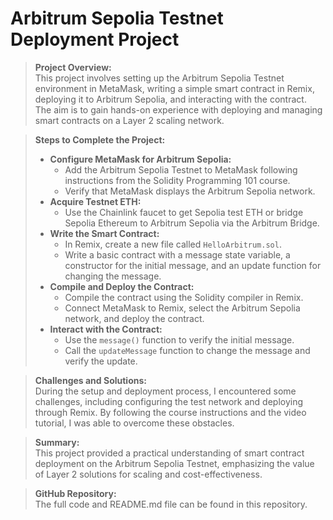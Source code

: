 # Arbitrum Sepolia Testnet Deployment Project

> **Project Overview:**  
> This project involves setting up the Arbitrum Sepolia Testnet environment in MetaMask, writing a simple smart contract in Remix, deploying it to Arbitrum Sepolia, and interacting with the contract.  
> The aim is to gain hands-on experience with deploying and managing smart contracts on a Layer 2 scaling network.

> **Steps to Complete the Project:**
> - **Configure MetaMask for Arbitrum Sepolia:**  
>   - Add the Arbitrum Sepolia Testnet to MetaMask following instructions from the Solidity Programming 101 course.
>   - Verify that MetaMask displays the Arbitrum Sepolia network.
> - **Acquire Testnet ETH:**  
>   - Use the Chainlink faucet to get Sepolia test ETH or bridge Sepolia Ethereum to Arbitrum Sepolia via the Arbitrum Bridge.
> - **Write the Smart Contract:**  
>   - In Remix, create a new file called `HelloArbitrum.sol`.
>   - Write a basic contract with a message state variable, a constructor for the initial message, and an update function for changing the message.
> - **Compile and Deploy the Contract:**  
>   - Compile the contract using the Solidity compiler in Remix.
>   - Connect MetaMask to Remix, select the Arbitrum Sepolia network, and deploy the contract.
> - **Interact with the Contract:**  
>   - Use the `message()` function to verify the initial message.
>   - Call the `updateMessage` function to change the message and verify the update.

> **Challenges and Solutions:**  
> During the setup and deployment process, I encountered some challenges, including configuring the test network and deploying through Remix. By following the course instructions and the video tutorial, I was able to overcome these obstacles.

> **Summary:**  
> This project provided a practical understanding of smart contract deployment on the Arbitrum Sepolia Testnet, emphasizing the value of Layer 2 solutions for scaling and cost-effectiveness.

> **GitHub Repository:**  
> The full code and README.md file can be found in this repository.

